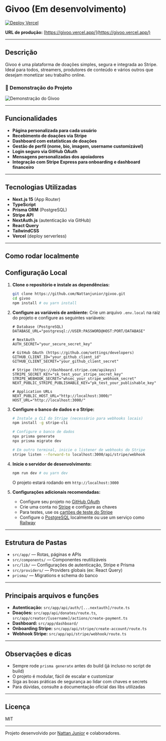 # Givoo (Em desenvolvimento)

[![Deploy Vercel](https://vercel.com/button)](https://givoo.vercel.app/)

**URL de produção:** [https://givoo.vercel.app/](https://givoo.vercel.app/)

---

## Descrição
Givoo é uma plataforma de doações simples, segura e integrada ao Stripe. Ideal para todos, streamers, produtores de conteúdo e vários outros que desejam monetizar seu trabalho online.

### 🎥 Demonstração do Projeto
![Demonstração do Givoo](gravar_tela_givoo.gif)

---

## Funcionalidades
- **Página personalizada para cada usuário**
- **Recebimento de doações via Stripe**
- **Dashboard com estatísticas de doações**
- **Gestão de perfil (nome, bio, imagem, username customizável)** 
- **Login seguro via GitHub OAuth**
- **Mensagens personalizadas dos apoiadores**
- **Integração com Stripe Express para onboarding e dashboard financeiro**

---

## Tecnologias Utilizadas
- **Next.js 15** (App Router)
- **TypeScript**
- **Prisma ORM** (PostgreSQL)
- **Stripe API**
- **NextAuth.js** (autenticação via GitHub)
- **React Query**
- **TailwindCSS**
- **Vercel** (deploy serverless)

---

## Como rodar localmente

## Configuração Local

1. **Clone o repositório e instale as dependências:**
   ```bash
   git clone https://github.com/Nattanjunior/givoo.git
   cd givoo
   npm install # ou yarn install
   ```

2. **Configure as variáveis de ambiente:**
   Crie um arquivo `.env.local` na raiz do projeto e configure as seguintes variáveis:

   ```env
   # Database (PostgreSQL)
   DATABASE_URL="postgresql://USER:PASSWORD@HOST:PORT/DATABASE"

   # NextAuth
   AUTH_SECRET="your_secure_secret_key"

   # GitHub OAuth (https://github.com/settings/developers)
   GITHUB_CLIENT_ID="your_github_client_id"
   GITHUB_CLIENT_SECRET="your_github_client_secret"

   # Stripe (https://dashboard.stripe.com/apikeys)
   STRIPE_SECRET_KEY="sk_test_your_stripe_secret_key"
   STRIPE_WEBHOOK_SECRET="whsec_your_stripe_webhook_secret"
   NEXT_PUBLIC_STRIPE_PUBLISHABLE_KEY="pk_test_your_publishable_key"

   # Application URLs
   NEXT_PUBLIC_HOST_URL="http://localhost:3000/"
   HOST_URL="http://localhost:3000/"
   ```

3. **Configure o banco de dados e o Stripe:**
   ```bash
   # Instale a CLI do Stripe (necessário para webhooks locais)
   npm install -g stripe-cli

   # Configure o banco de dados
   npx prisma generate
   npx prisma migrate dev

   # Em outro terminal, inicie o listener de webhooks do Stripe
   stripe listen --forward-to localhost:3000/api/stripe/webhook
   ```

4. **Inicie o servidor de desenvolvimento:**
   ```bash
   npm run dev # ou yarn dev
   ```

   O projeto estará rodando em `http://localhost:3000`

5. **Configurações adicionais recomendadas:**
   - Configure seu projeto no [GitHub OAuth](https://github.com/settings/developers)
   - Crie uma conta no [Stripe](https://stripe.com) e configure as chaves
   - Para testes, use os [cartões de teste do Stripe](https://stripe.com/docs/testing#cards)
   - Configure o [PostgreSQL](https://www.postgresql.org/download/) localmente ou use um serviço como [Railway](https://railway.app)

---

## Estrutura de Pastas
- `src/app/` — Rotas, páginas e APIs
- `src/components/` — Componentes reutilizáveis
- `src/lib/` — Configurações de autenticação, Stripe e Prisma
- `src/providers/` — Providers globais (ex: React Query)
- `prisma/` — Migrations e schema do banco
---

## Principais arquivos e funções
- **Autenticação:** `src/app/api/auth/[...nextauth]/route.ts`
- **Doações:** `src/app/api/donates/route.ts`, `src/app/creator/[username]/actions/create-payment.ts`
- **Dashboard:** `src/app/dashboard/`
- **Onboarding Stripe:** `src/app/api/stripe/create-account/route.ts`
- **Webhook Stripe:** `src/app/api/stripe/webhook/route.ts`

---

## Observações e dicas
- Sempre rode `prisma generate` antes do build (já incluso no script de build)
- O projeto é modular, fácil de escalar e customizar
- Siga as boas práticas de segurança ao lidar com chaves e secrets
- Para dúvidas, consulte a documentação oficial das libs utilizadas

---

## Licença
MIT

---

Projeto desenvolvido por [Nattan Junior](https://github.com/Nattanjunior) e colaboradores.
